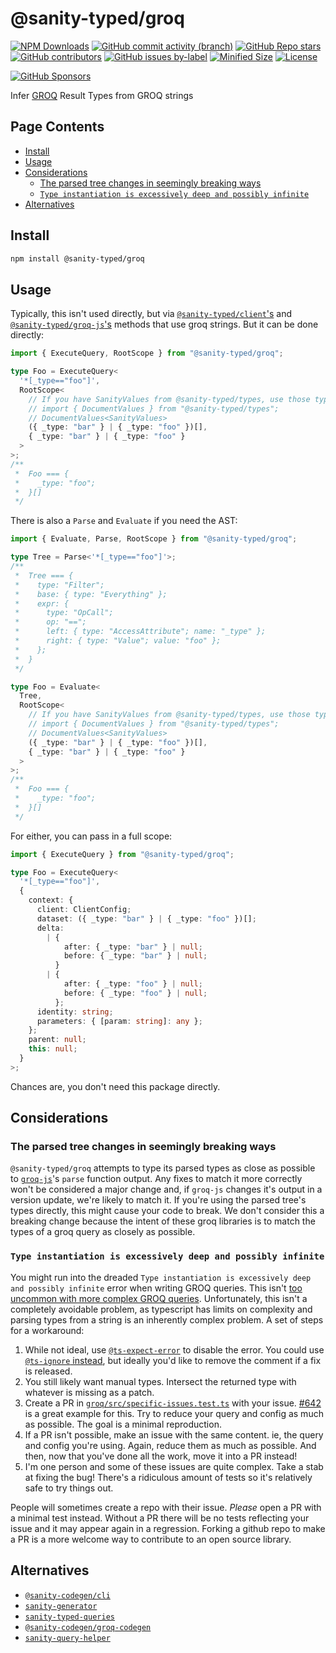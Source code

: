 <!-- >>>>>> BEGIN GENERATED FILE (include): SOURCE packages/groq/_README.md -->
# @sanity-typed/groq

[![NPM Downloads](https://img.shields.io/npm/dw/@sanity-typed/groq?style=flat&logo=npm)](https://www.npmjs.com/package/@sanity-typed/groq)
[![GitHub commit activity (branch)](https://img.shields.io/github/commit-activity/m/saiichihashimoto/sanity-typed?style=flat&logo=github)](https://github.com/saiichihashimoto/sanity-typed/pulls?q=is%3Apr+is%3Aclosed)
[![GitHub Repo stars](https://img.shields.io/github/stars/saiichihashimoto/sanity-typed?style=flat&logo=github)](https://github.com/saiichihashimoto/sanity-typed/stargazers)
[![GitHub contributors](https://img.shields.io/github/contributors/saiichihashimoto/sanity-typed?style=flat&logo=github)](https://github.com/saiichihashimoto/sanity-typed/graphs/contributors)
[![GitHub issues by-label](https://img.shields.io/github/issues/saiichihashimoto/sanity-typed/help%20wanted?style=flat&logo=github&color=007286)](https://github.com/saiichihashimoto/sanity-typed/labels/help%20wanted)
[![Minified Size](https://img.shields.io/bundlephobia/min/@sanity-typed/groq?style=flat)](https://www.npmjs.com/package/@sanity-typed/groq?activeTab=code)
[![License](https://img.shields.io/github/license/saiichihashimoto/sanity-typed?style=flat)](LICENSE)

[![GitHub Sponsors](https://img.shields.io/github/sponsors/saiichihashimoto?style=flat&logo=githubsponsors)](https://github.com/sponsors/saiichihashimoto)

Infer [GROQ](https://github.com/sanity-io/groq) Result Types from GROQ strings

## Page Contents
- [Install](#install)
- [Usage](#usage)
- [Considerations](#considerations)
  - [The parsed tree changes in seemingly breaking ways](#the-parsed-tree-changes-in-seemingly-breaking-ways)
  - [`Type instantiation is excessively deep and possibly infinite`](#type-instantiation-is-excessively-deep-and-possibly-infinite)
- [Alternatives](#alternatives)

## Install

```bash
npm install @sanity-typed/groq
```

## Usage

Typically, this isn't used directly, but via [`@sanity-typed/client`'s](../client) and [`@sanity-typed/groq-js`'s](../groq-js) methods that use groq strings. But it can be done directly:

```typescript
import { ExecuteQuery, RootScope } from "@sanity-typed/groq";

type Foo = ExecuteQuery<
  '*[_type=="foo"]',
  RootScope<
    // If you have SanityValues from @sanity-typed/types, use those types:
    // import { DocumentValues } from "@sanity-typed/types";
    // DocumentValues<SanityValues>
    ({ _type: "bar" } | { _type: "foo" })[],
    { _type: "bar" } | { _type: "foo" }
  >
>;
/**
 *  Foo === {
 *    _type: "foo";
 *  }[]
 */
```

There is also a `Parse` and `Evaluate` if you need the AST:

```typescript
import { Evaluate, Parse, RootScope } from "@sanity-typed/groq";

type Tree = Parse<'*[_type=="foo"]'>;
/**
 *  Tree === {
 *    type: "Filter";
 *    base: { type: "Everything" };
 *    expr: {
 *      type: "OpCall";
 *      op: "==";
 *      left: { type: "AccessAttribute"; name: "_type" };
 *      right: { type: "Value"; value: "foo" };
 *    };
 *  }
 */

type Foo = Evaluate<
  Tree,
  RootScope<
    // If you have SanityValues from @sanity-typed/types, use those types:
    // import { DocumentValues } from "@sanity-typed/types";
    // DocumentValues<SanityValues>
    ({ _type: "bar" } | { _type: "foo" })[],
    { _type: "bar" } | { _type: "foo" }
  >
>;
/**
 *  Foo === {
 *    _type: "foo";
 *  }[]
 */
```

For either, you can pass in a full scope:

```typescript
import { ExecuteQuery } from "@sanity-typed/groq";

type Foo = ExecuteQuery<
  '*[_type=="foo"]',
  {
    context: {
      client: ClientConfig;
      dataset: ({ _type: "bar" } | { _type: "foo" })[];
      delta:
        | {
            after: { _type: "bar" } | null;
            before: { _type: "bar" } | null;
          }
        | {
            after: { _type: "foo" } | null;
            before: { _type: "foo" } | null;
          };
      identity: string;
      parameters: { [param: string]: any };
    };
    parent: null;
    this: null;
  }
>;
```

Chances are, you don't need this package directly.

## Considerations

<!-- >>>>>> BEGIN INCLUDED FILE (markdown): SOURCE docs/considerations/parse-type-flakiness.md -->
### The parsed tree changes in seemingly breaking ways

`@sanity-typed/groq` attempts to type its parsed types as close as possible to [`groq-js`](https://github.com/sanity-io/groq-js)'s `parse` function output. Any fixes to match it more correctly won't be considered a major change and, if `groq-js` changes it's output in a version update, we're likely to match it. If you're using the parsed tree's types directly, this might cause your code to break. We don't consider this a breaking change because the intent of these groq libraries is to match the types of a groq query as closely as possible.
<!-- <<<<<< END INCLUDED FILE (markdown): SOURCE docs/considerations/parse-type-flakiness.md -->
<!-- >>>>>> BEGIN INCLUDED FILE (markdown): SOURCE docs/considerations/type-instantiation-is-excessively-deep-and-possibly-infinite-query.md -->
### `Type instantiation is excessively deep and possibly infinite`

You might run into the dreaded `Type instantiation is excessively deep and possibly infinite` error when writing GROQ queries. This isn't [too uncommon with more complex GROQ queries](https://github.com/saiichihashimoto/sanity-typed/issues?q=is%3Aissue+instantiation+is%3Aclosed). Unfortunately, this isn't a completely avoidable problem, as typescript has limits on complexity and parsing types from a string is an inherently complex problem. A set of steps for a workaround:

1. While not ideal, use [`@ts-expect-error`](https://www.typescriptlang.org/docs/handbook/release-notes/typescript-3-9.html#-ts-expect-error-comments) to disable the error. You could use [`@ts-ignore` instead](https://www.typescriptlang.org/docs/handbook/release-notes/typescript-3-9.html#ts-ignore-or-ts-expect-error), but ideally you'd like to remove the comment if a fix is released.
2. You still likely want manual types. Intersect the returned type with whatever is missing as a patch.
3. Create a PR in [`groq/src/specific-issues.test.ts`](../groq/src/specific-issues.test.ts) with your issue. [#642](https://github.com/saiichihashimoto/sanity-typed/pull/642/files) is a great example for this. Try to reduce your query and config as much as possible. The goal is a minimal reproduction.
4. If a PR isn't possible, make an issue with the same content. ie, the query and config you're using. Again, reduce them as much as possible. And then, now that you've done all the work, move it into a PR instead!
5. I'm one person and some of these issues are quite complex. Take a stab at fixing the bug! There's a ridiculous amount of tests so it's relatively safe to try things out.

People will sometimes create a repo with their issue. _Please_ open a PR with a minimal test instead. Without a PR there will be no tests reflecting your issue and it may appear again in a regression. Forking a github repo to make a PR is a more welcome way to contribute to an open source library.
<!-- <<<<<< END INCLUDED FILE (markdown): SOURCE docs/considerations/type-instantiation-is-excessively-deep-and-possibly-infinite-query.md -->

## Alternatives

- [`@sanity-codegen/cli`](https://www.npmjs.com/package/@sanity-codegen/cli)
- [`sanity-generator`](https://www.npmjs.com/package/sanity-generator)
- [`sanity-typed-queries`](https://www.npmjs.com/package/sanity-generator)
- [`@sanity-codegen/groq-codegen`](https://www.npmjs.com/package/@sanity-codegen/groq-codegen)
- [`sanity-query-helper`](https://www.npmjs.com/package/sanity-query-helper)
<!-- <<<<<< END GENERATED FILE (include): SOURCE packages/groq/_README.md -->
